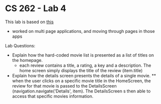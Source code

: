 # CS 262 - Lab 4

This lab is based on [this](https://cs.calvin.edu/courses/cs/262/kvlinden/04analysis/lab.html)

* worked on multi page applications, and moving through pages in those apps

Lab Questions:
* Explain how the hard-coded movie list is presented as a list of titles on the homepage.
  * each review contains a title, a rating, a key and a description.  The home screen simply displays the title of the review (item.title)
* Explain how the details screen presents the details of a single movie.
** when the user clicks on a specific movie title in the HomeScreen, the review for that movie is passed to the DetailsScreen (navigation.navigate('Details', item).  The DetailsScreen s then able to access that specific movies information.
